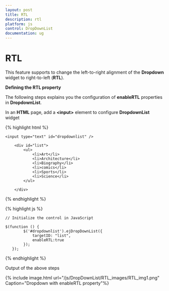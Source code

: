 ```yaml
---
layout: post
title: RTL
description: rtl
platform: js
control: DropDownList
documentation: ug
---
```


# RTL

This feature supports to change the left-to-right alignment of the **Dropdown** widget to right-to-left (**RTL**). 

**Defining the RTL property**

The following steps explains you the configuration of **enableRTL** properties in **DropdownList**.

In an **HTML** page, add a **&lt;input&gt;** element to configure **DropdownList** widget

{% highlight html %}

    <input type="text" id="dropdownlist" />

        <div id="list">
            <ul>
                <li>Art</li>
                <li>Architecture</li>
                <li>Biography</li>
                <li>comics</li>
                <li>Sports</li>
                <li>Science</li>
            </ul>

        </div>

{% endhighlight %}

{% highlight js %}

    // Initialize the control in JavaScript
   
    $(function () {
            $('#dropdownlist').ejDropDownList({
                targetID: "list",
                enableRTL:true
            });
       }); 

{% endhighlight %}

Output of the above steps


{% include image.html url="/js/DropDownList/RTL_images/RTL_img1.png" Caption="Dropdown with enableRTL property"%}